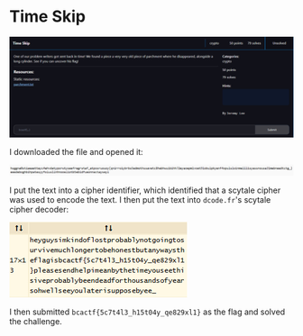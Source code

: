 # Time Skip

![](../images/time-skip-part-1.png)

I downloaded the file and opened it:

![](../images/time-skip-part-2.png)

I put the text into a cipher identifier, which identified that a scytale cipher was used to encode the text. I then put the text into `dcode.fr`'s scytale cipher decoder:

![](../images/time-skip-part-3.png)

I then submitted `bcactf{5c7t4l3_h15t04y_qe829xl1}` as the flag and solved the challenge.
